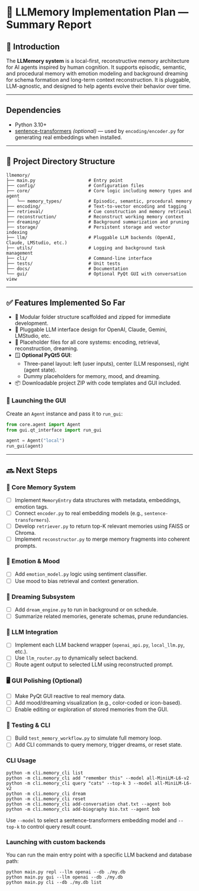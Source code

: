 # 🧠 LLMemory Implementation Plan — Summary Report

## 🔹 Introduction

The **LLMemory system** is a local-first, reconstructive memory architecture for AI agents inspired by human cognition. It supports episodic, semantic, and procedural memory with emotion modeling and background dreaming for schema formation and long-term context reconstruction. It is pluggable, LLM-agnostic, and designed to help agents evolve their behavior over time.

---

## Dependencies

- Python 3.10+
- [sentence-transformers](https://www.sbert.net/) *(optional)* — used by `encoding/encoder.py` for generating real embeddings when installed.

---

## 📁 Project Directory Structure

```
llmemory/
├── main.py                    # Entry point
├── config/                    # Configuration files
├── core/                      # Core logic including memory types and agent
│   └── memory_types/          # Episodic, semantic, procedural memory
├── encoding/                  # Text-to-vector encoding and tagging
├── retrieval/                 # Cue construction and memory retrieval
├── reconstruction/            # Reconstruct working memory context
├── dreaming/                  # Background summarization and pruning
├── storage/                   # Persistent storage and vector indexing
├── llm/                       # Pluggable LLM backends (OpenAI, Claude, LMStudio, etc.)
├── utils/                     # Logging and background task management
├── cli/                       # Command-line interface
├── tests/                     # Unit tests
├── docs/                      # Documentation
└── gui/                       # Optional PyQt GUI with conversation view
```

---

## ✅ Features Implemented So Far

- 🧱 Modular folder structure scaffolded and zipped for immediate development.
- 🔌 Pluggable LLM interface design for OpenAI, Claude, Gemini, LMStudio, etc.
- 🧠 Placeholder files for all core systems: encoding, retrieval, reconstruction, dreaming.
- 🪟 **Optional PyQt5 GUI**:
  - Three-panel layout: left (user inputs), center (LLM responses), right (agent state).
  - Dummy placeholders for memory, mood, and dreaming.
- 📦 Downloadable project ZIP with code templates and GUI included.

### 🚀 Launching the GUI

Create an ``Agent`` instance and pass it to ``run_gui``:

```python
from core.agent import Agent
from gui.qt_interface import run_gui

agent = Agent("local")
run_gui(agent)
```

---

## 🔜 Next Steps

### 🔧 Core Memory System
- [ ] Implement `MemoryEntry` data structures with metadata, embeddings, emotion tags.
- [ ] Connect `encoder.py` to real embedding models (e.g., `sentence-transformers`).
- [ ] Develop `retriever.py` to return top-K relevant memories using FAISS or Chroma.
- [ ] Implement `reconstructor.py` to merge memory fragments into coherent prompts.

### 🧠 Emotion & Mood
- [ ] Add `emotion_model.py` logic using sentiment classifier.
- [ ] Use mood to bias retrieval and context generation.

### 🌙 Dreaming Subsystem
- [ ] Add `dream_engine.py` to run in background or on schedule.
- [ ] Summarize related memories, generate schemas, prune redundancies.

### 🤖 LLM Integration
- [ ] Implement each LLM backend wrapper (`openai_api.py`, `local_llm.py`, etc.).
- [ ] Use `llm_router.py` to dynamically select backend.
- [ ] Route agent output to selected LLM using reconstructed prompt.

### 🖥️ GUI Polishing (Optional)
- [ ] Make PyQt GUI reactive to real memory data.
- [ ] Add mood/dreaming visualization (e.g., color-coded or icon-based).
- [ ] Enable editing or exploration of stored memories from the GUI.

### 🧪 Testing & CLI
- [ ] Build `test_memory_workflow.py` to simulate full memory loop.
- [ ] Add CLI commands to query memory, trigger dreams, or reset state.

### CLI Usage

```
python -m cli.memory_cli list
python -m cli.memory_cli add "remember this" --model all-MiniLM-L6-v2
python -m cli.memory_cli query "cats" --top-k 3 --model all-MiniLM-L6-v2
python -m cli.memory_cli dream
python -m cli.memory_cli reset
python -m cli.memory_cli add-conversation chat.txt --agent bob
python -m cli.memory_cli add-biography bio.txt --agent bob
```

Use `--model` to select a sentence-transformers embedding model and `--top-k`
to control query result count.

### Launching with custom backends

You can run the main entry point with a specific LLM backend and database path:

```
python main.py repl --llm openai --db ./my.db
python main.py gui --llm openai --db ./my.db
python main.py cli --db ./my.db list
```
